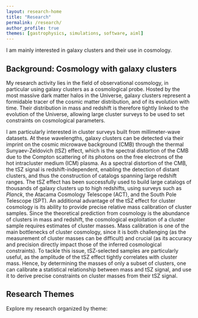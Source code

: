 ```yaml
---
layout: research-home
title: "Research"
permalink: /research/
author_profile: true
themes: [gastrophysics, simulations, software, aiml]
---
```


I am mainly interested in galaxy clusters and their use in cosmology.

## Background: Cosmology with galaxy clusters

My research activity lies in the field of observational cosmology, in particular using galaxy clusters as a cosmological probe.
Hosted by the most massive dark matter halos in the Universe, galaxy clusters represent a formidable tracer of the cosmic matter distribution, and of its evolution with time.
Their distribution in mass and redshift is therefore tightly linked to the evolution of the Universe, allowing large cluster surveys to be used to set constraints on cosmological parameters.

I am particularly interested in cluster surveys built from millimeter-wave datasets.
At these wavelengths, galaxy clusters can be detected via their imprint on the cosmic microwave background (CMB) through the thermal Sunyaev-Zeldovich (tSZ) effect, which is the spectral distortion of the CMB due to the Compton scattering of its photons on the free electrons of the hot intracluster medium (ICM) plasma.
As a spectral distortion of the CMB, the tSZ signal is redshift-independent, enabling the detection of distant clusters, and thus the construction of catalogs spanning large redshift ranges.
The tSZ effect has been successfully used to build large catalogs of thousands of galaxy clusters up to high redshifts, using surveys such as *Planck*, the Atacama Cosmology Telescope (ACT), and the South Pole Telescope (SPT).
An additional advantage of the tSZ effect for cluster cosmology is its ability to provide precise relative mass calibration of cluster samples.
Since the theoretical prediction from cosmology is the abundance of clusters in mass and redshift, the cosmological exploitation of a cluster sample requires estimates of cluster masses.
Mass calibration is one of the main bottlenecks of cluster cosmology, since it is both challenging (as the measurement of cluster masses can be difficult) and crucial (as its accuracy and precision directly impact those of the inferred cosmological constraints).
To tackle this issue, tSZ-selected samples are particularly useful, as the amplitude of the tSZ effect tightly correlates with cluster mass.
Hence, by determining the masses of only a subset of clusters, one can calibrate a statistical relationship between mass and tSZ signal, and use it to derive precise constraints on cluster masses from their tSZ signal.

## Research Themes

Explore my research organized by theme:

